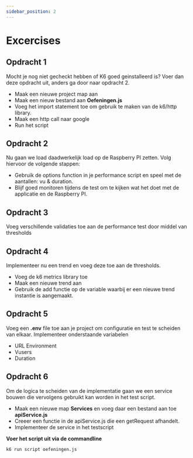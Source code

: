 ```yaml
---
sidebar_position: 2
---
```


# Excercises

## Opdracht 1
Mocht je nog niet gecheckt hebben of K6 goed geinstalleerd is? Voer dan deze opdracht uit, anders ga door naar opdracht 2. 

- Maak een nieuwe project map aan
- Maak een nieuw bestand aan <b>Oefeningen.js</b>
- Voeg het import statement toe om gebruik te maken van de k6/http library.
- Maak een http call naar google
- Run het script

## Opdracht 2
Nu gaan we load daadwerkelijk load op de Raspberry PI zetten. Volg hiervoor de volgende stappen:
- Gebruik de options function in je performance script en speel met de aantallen: vu & duration. 
- Blijf goed monitoren tijdens de test om te kijken wat het doet met de applicatie en de Raspberry PI.

## Opdracht 3
Voeg verschillende validaties toe aan de performance test door middel van thresholds

## Opdracht 4
Implementeer nu een trend en voeg deze toe aan de thresholds.
- Voeg de k6 metrics library toe
- Maak een nieuwe trend aan
- Gebruik de add functie op de variable waarbij er een nieuwe trend instantie is aangemaakt.

## Opdracht 5
Voeg een <b>.env</b> file toe aan je project om configuratie en test te scheiden van elkaar. Implementeer onderstaande variabelen

- URL Environment
- Vusers
- Duration

## Opdracht 6
Om de logica te scheiden van de implementatie gaan we een service bouwen die vervolgens gebruikt kan worden in het test script.

- Maak een nieuwe map <b>Services</b> en voeg daar een bestand aan toe <b>apiService.js</b>
- Creeer een functie in de apiService.js die een getRequest afhandelt.
- Implementeer de service in het testscript

<b>Voer het script uit via de commandline</b>

```bash
k6 run script oefeningen.js
```
